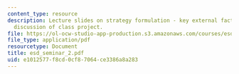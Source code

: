 ```yaml
---
content_type: resource
description: Lecture slides on strategy formulation - key external factors, and initial
  discussion of class project.
file: https://ol-ocw-studio-app-production.s3.amazonaws.com/courses/esd-57-technology-based-business-transformation-fall-2007/e1012577f8cd0cf87064ce3386a8a283_esd_seminar_2.pdf
file_type: application/pdf
resourcetype: Document
title: esd_seminar_2.pdf
uid: e1012577-f8cd-0cf8-7064-ce3386a8a283
---
```

